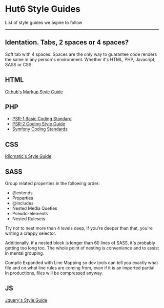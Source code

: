 # Hut6 Style Guides 

List of style guides we aspire to follow 

---

## Identation. Tabs, 2 spaces or 4 spaces?

Soft tab with 4 spaces. Spaces are the only way to guarantee code renders the same in any person's environment. Whether it's HTML, PHP, Javacript, SASS or CSS. 

## HTML

[Github's Markup Style Guide](https://github.com/styleguide/templates)

## PHP 

- [PSR-1 Basic Coding Standard](http://www.php-fig.org/psr/psr-1/)
- [PSR-2 Coding Style Guide](http://www.php-fig.org/psr/psr-2/)
- [Symfony Coding Standards](https://github.com/symfony/symfony-docs/blob/master/contributing/code/standards.rst)

## CSS

[Idiomatic's Style Guide](https://github.com/necolas/idiomatic-css)

## SASS 

Group related properties in the following order:

- @extends
- Properties
- @includes
- Nested Media Queties
- Pseudo-elements
- Nested Rulesets

Try not to nest more than 4 levels deep, if you're deeper than that, you're writing a crappy selector.

Additionally, if a nested block is longer than 60 lines of SASS, it's probably getting too long too. The whole point of nesting is convenience and to assist in mental grouping.

Compile Expanded with Line Mapping so dev tools can tell you exactly what file and on what line rules are coming from, even if it is an imported partial. In productions, files will be compressed anyway. 

## JS

[Jquery's Style Guide](http://contribute.jquery.org/style-guide/js/)